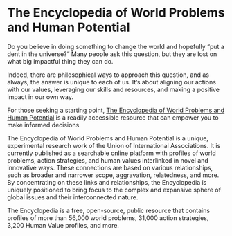 # The Encyclopedia of World Problems and Human Potential

Do you believe in doing something to change the world and hopefully “put a dent in the universe?” Many people ask this question, but they are lost on what big impactful thing they can do.

Indeed, there are philosophical ways to approach this question, and as always, the answer is unique to each of us. It’s about aligning our actions with our values, leveraging our skills and resources, and making a positive impact in our own way.

For those seeking a starting point, [The Encyclopedia of World Problems and Human Potential](http://encyclopedia.uia.org/) is a readily accessible resource that can empower you to make informed decisions.

The Encyclopedia of World Problems and Human Potential is a unique, experimental research work of the Union of International Associations. It is currently published as a searchable online platform with profiles of world problems, action strategies, and human values interlinked in novel and innovative ways. These connections are based on various relationships, such as broader and narrower scope, aggravation, relatedness, and more. By concentrating on these links and relationships, the Encyclopedia is uniquely positioned to bring focus to the complex and expansive sphere of global issues and their interconnected nature.

The Encyclopedia is a free, open-source, public resource that contains profiles of more than 56,000 world problems, 31,000 action strategies, 3,200 Human Value profiles, and more.
